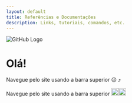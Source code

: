 ```yaml
---
layout: default
title: Referências e Documentações
description: Links, tutoriais, comandos, etc.
---
```


![GitHub Logo][logo]

[logo]: https://github.githubassets.com/images/modules/logos_page/Octocat.png "GitHub Logo"

# Olá!

Navegue pelo site usando a barra superior :wink: :arrow_heading_up: 

Navegue pelo site usando a barra superior <img src="https://images.emojiterra.com/google/android-pie/512px/1f609.png" data-canonical-src="https://gyazo.com/eb5c5741b6a9a16c692170a41a49c858.png" width="20" height="20" /><img src="https://images.emojiterra.com/google/android-10/128px/2934.png" data-canonical-src="https://gyazo.com/eb5c5741b6a9a16c692170a41a49c858.png" width="20" height="20" />
